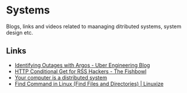 # Systems
Blogs, links and videos related to maanaging ditributed systems, system design etc.

## Links

* [Identifying Outages with Argos - Uber Engineering Blog](https://eng.uber.com/argos-real-time-alerts/)
* [HTTP Conditional Get for RSS Hackers - The Fishbowl](https://fishbowl.pastiche.org/2002/10/21/http_conditional_get_for_rss_hackers)
* [Your computer is a distributed system](https://catern.com/compdist.html)
* [Find Command in Linux (Find Files and Directories) | Linuxize](https://linuxize.com/post/how-to-find-files-in-linux-using-the-command-line/)